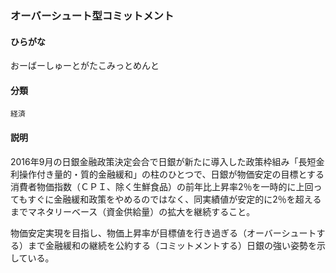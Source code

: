 <div style="display:none;">

## [あ行](securities-terms?id=あ行)

</div>

### オーバーシュート型コミットメント

#### ひらがな

おーばーしゅーとがたこみっとめんと

#### 分類

`経済`

#### 説明

2016年9月の日銀金融政策決定会合で日銀が新たに導入した政策枠組み「長短金利操作付き量的・質的金融緩和」の柱のひとつで、日銀が物価安定の目標とする消費者物価指数（ＣＰＩ、除く生鮮食品）の前年比上昇率2％を一時的に上回ってもすぐに金融緩和政策をやめるのではなく、同実績値が安定的に2％を超えるまでマネタリーベース（資金供給量）の拡大を継続すること。
 物価安定実現を目指し、物価上昇率が目標値を行き過ぎる（オーバーシュートする）まで金融緩和の継続を公約する（コミットメントする）日銀の強い姿勢を示している。

<div style="display:none;">

## [か行](securities-terms?id=か行)
## [さ行](securities-terms?id=さ行)
## [た行](securities-terms?id=た行)
## [な行](securities-terms?id=な行)
## [は行](securities-terms?id=は行)
## [ま行](securities-terms?id=ま行)
## [や行](securities-terms?id=や行)
## [ら行](securities-terms?id=ら行)
## [わ行](securities-terms?id=わ行)
## [英数字・記号](securities-terms?id=英数字・記号)

</div>

